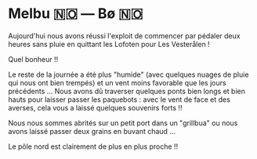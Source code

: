 # Melbu 🇳🇴 — Bø 🇳🇴

<!-- 121km / 476m+ / 421m- -->

Aujourd'hui nous avons réussi l'exploit de commencer par pédaler deux heures sans pluie en quittant les Lofoten pour Les Vesterålen !

Quel bonheur !!

Le reste de la journée a été plus "humide" (avec quelques nuages de pluie qui nous ont bien trempés) et un vent moins favorable que les jours précédents ... Nous avons dû traverser quelques ponts bien longs et bien hauts pour laisser passer les paquebots : avec le vent de face et des averses, cela vous a laissé quelques souvenirs forts !!

Nous nous sommes abrités sur un petit port dans un "grillbua" ou nous avons laissé passer deux grains en buvant chaud ...

Le pôle nord est clairement de plus en plus proche !!

